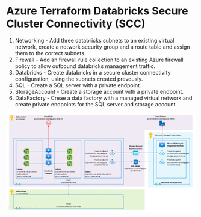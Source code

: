 # Azure Terraform Databricks Secure Cluster Connectivity (SCC)

1. Networking - Add three databricks subnets to an existing virtual network, create a network security group and a route table and assign them to the correct subnets.
2. Firewall - Add an firewall rule collection to an existing Azure firewall policy to allow outbound databricks management traffic.
3. Databricks - Create databricks in a secure cluster connectivity configuration, using the subnets created prevously.
4. SQL - Create a SQL server with a private endpoint.
5. StorageAccount - Create a storage account with a private endpoint.
6. DataFactory - Creae a data factory with a managed virtual network and create private endpoints for the SQL server and storage account.

<p>
	<span>
		<img src="Architecture Diagram.jpg"/>
	</span>
<p>
